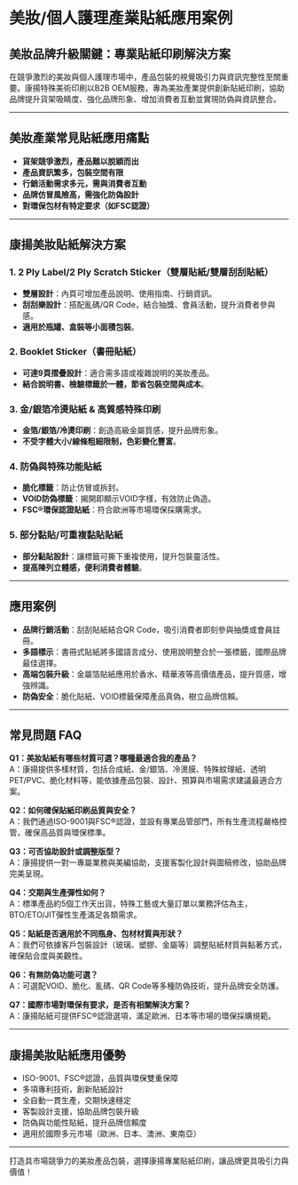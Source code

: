 # 美妝/個人護理產業貼紙應用案例

## 美妝品牌升級關鍵：專業貼紙印刷解決方案

在競爭激烈的美妝與個人護理市場中，產品包裝的視覺吸引力與資訊完整性至關重要。康揚特殊美術印刷以B2B OEM服務，專為美妝產業提供創新貼紙印刷，協助品牌提升貨架吸睛度、強化品牌形象、增加消費者互動並實現防偽與資訊整合。

---

## 美妝產業常見貼紙應用痛點

- **貨架競爭激烈，產品難以脫穎而出**
- **產品資訊繁多，包裝空間有限**
- **行銷活動需求多元，需與消費者互動**
- **品牌仿冒風險高，需強化防偽設計**
- **對環保包材有特定要求（如FSC認證）**

---

## 康揚美妝貼紙解決方案

### 1. 2 Ply Label/2 Ply Scratch Sticker（雙層貼紙/雙層刮刮貼紙）
- **雙層設計**：內頁可增加產品說明、使用指南、行銷資訊。
- **刮刮樂設計**：搭配亂碼/QR Code，結合抽獎、會員活動，提升消費者參與感。
- **適用於瓶罐、盒裝等小面積包裝**。

### 2. Booklet Sticker（書冊貼紙）
- **可達9頁摺疊設計**：適合需多語或複雜說明的美妝產品。
- **結合說明書、檢驗標籤於一體，節省包裝空間與成本**。

### 3. 金/銀箔冷燙貼紙 & 高質感特殊印刷
- **金箔/銀箔/冷燙印刷**：創造高級金屬質感，提升品牌形象。
- **不受字體大小/線條粗細限制，色彩變化豐富**。

### 4. 防偽與特殊功能貼紙
- **脆化標籤**：防止仿冒或拆封。
- **VOID防偽標籤**：揭開即顯示VOID字樣，有效防止偽造。
- **FSC®環保認證貼紙**：符合歐洲等市場環保採購需求。

### 5. 部分黏貼/可重複黏貼貼紙
- **部分黏貼設計**：讓標籤可撕下重複使用，提升包裝靈活性。
- **提高陳列立體感，便利消費者體驗**。

---

## 應用案例

- **品牌行銷活動**：刮刮貼紙結合QR Code，吸引消費者即刻參與抽獎或會員註冊。
- **多語標示**：書冊式貼紙將多國語言成分、使用說明整合於一張標籤，國際品牌最佳選擇。
- **高端包裝升級**：金屬箔貼紙應用於香水、精華液等高價值產品，提升質感，增強辨識。
- **防偽安全**：脆化貼紙、VOID標籤保障產品真偽，樹立品牌信賴。

---

## 常見問題 FAQ

**Q1：美妝貼紙有哪些材質可選？哪種最適合我的產品？**  
A：康揚提供多樣材質，包括合成紙、金/銀箔、冷燙膜、特殊紋理紙、透明PET/PVC、脆化材料等，能依據產品包裝、設計、預算與市場需求建議最適合方案。

**Q2：如何確保貼紙印刷品質與安全？**  
A：我們通過ISO-9001與FSC®認證，並設有專業品管部門，所有生產流程嚴格控管，確保高品質與環保標準。

**Q3：可否協助設計或調整版型？**  
A：康揚提供一對一專屬業務與美編協助，支援客製化設計與圖稿修改，協助品牌完美呈現。

**Q4：交期與生產彈性如何？**  
A：標準產品約5個工作天出貨，特殊工藝或大量訂單以業務評估為主，BTO/ETO/JIT彈性生產滿足各類需求。

**Q5：貼紙是否適用於不同瓶身、包材材質與形狀？**  
A：我們可依據客戶包裝設計（玻璃、塑膠、金屬等）調整貼紙材質與黏著方式，確保貼合度與美觀性。

**Q6：有無防偽功能可選？**  
A：可選配VOID、脆化、亂碼、QR Code等多種防偽技術，提升品牌安全防護。

**Q7：國際市場對環保有要求，是否有相關解決方案？**  
A：康揚貼紙可提供FSC®認證選項，滿足歐洲、日本等市場的環保採購規範。

---

## 康揚美妝貼紙應用優勢

- ISO-9001、FSC®認證，品質與環保雙重保障
- 多項專利技術，創新貼紙設計
- 全自動一貫生產，交期快速穩定
- 客製設計支援，協助品牌包裝升級
- 防偽與功能性貼紙，提升品牌信賴度
- 適用於國際多元市場（歐洲、日本、澳洲、東南亞）

---

打造具市場競爭力的美妝產品包裝，選擇康揚專業貼紙印刷，讓品牌更具吸引力與價值！